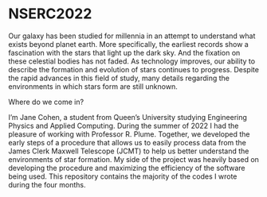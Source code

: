 # NSERC2022

Our galaxy has been studied for millennia in an attempt to understand what exists beyond planet earth. More specifically, the earliest records show a fascination with the stars that light up the dark sky. And the fixation on these celestial bodies has not faded. As technology improves, our ability to describe the formation and evolution of stars continues to progress. Despite the rapid advances in this field of study, many details regarding the environments in which stars form are still unknown.

Where do we come in?

I’m Jane Cohen, a student from Queen’s University studying Engineering Physics and Applied Computing. During the summer of 2022 I had the pleasure of working with Professor R. Plume. Together, we developed the early steps of a procedure that allows us to easily process data from the James Clerk Maxwell Telescope (JCMT) to help us better understand the environments of star formation. My side of the project was heavily based on developing the procedure and maximizing the efficiency of the software being used. This repository contains the majority of the codes I wrote during the four months. 
